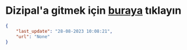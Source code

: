 # Dizipal'a gitmek için [buraya](None) tıklayın
    
```json
{
    "last_update": "28-08-2023 10:08:21",
    "url": "None"
}
```